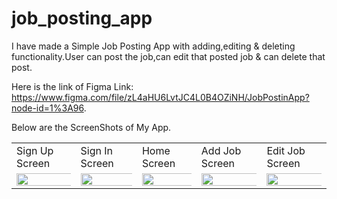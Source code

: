 # job_posting_app

I have made a Simple Job Posting App with adding,editing & deleting functionality.User can post the job,can edit that posted job & can delete that post.

Here is the link of Figma Link: https://www.figma.com/file/zL4aHU6LvtJC4L0B4OZiNH/JobPostinApp?node-id=1%3A96.

Below are the ScreenShots of My App.

<table>
  <tr>
    <td>Sign Up Screen</td>
     <td>Sign In Screen</td>
     <td>Home Screen</td>
     <td>Add Job Screen</td>
     <td>Edit Job Screen</td>
  </tr>
  <tr>
    <td><img src="https://user-images.githubusercontent.com/97390895/185347243-3322de04-7339-4f66-833a-cd98ced02e41.jpg" width="1000%"></img></td>
    <td><img src="https://user-images.githubusercontent.com/97390895/185347254-b91175ec-8020-4cda-938b-2d844df28dfc.jpg" width="1000%"></img></td>
    <td><img src="https://user-images.githubusercontent.com/97390895/185347258-37d5563d-af9c-48ae-8940-6a15465dba45.jpg" width="1000%"></img></td>
    <td><img src="https://user-images.githubusercontent.com/97390895/185347261-654d06f6-47f4-4faf-8211-8af4d94498e0.jpg" width="1000%"></img></td>
    <td><img src="https://user-images.githubusercontent.com/97390895/185347262-2766dabf-3e36-478a-b14a-ac8a5a206153.jpg" width="1000%"></img></td>
  </tr>
 </table>
